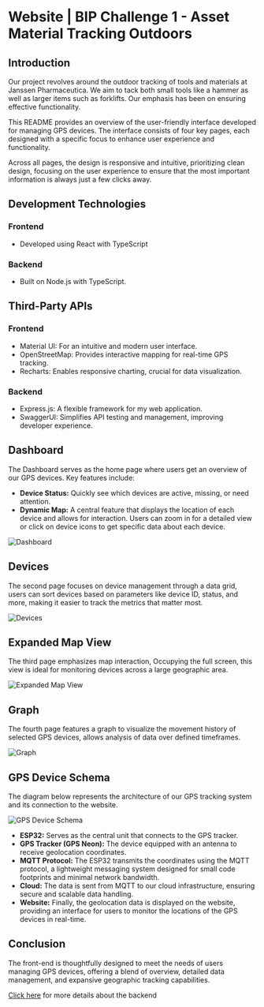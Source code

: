 # Website | BIP Challenge 1 - Asset Material Tracking Outdoors

## Introduction
Our project revolves around the outdoor tracking of tools and materials at Janssen Pharmaceutica.
We aim to tack both small tools like a hammer
as well as larger items such as forklifts.
Our emphasis has been on ensuring effective functionality.

This README provides an overview of the user-friendly interface developed for managing GPS devices. The interface consists of four key pages, each designed with a specific focus to enhance user experience and functionality.

Across all pages, the design is responsive and intuitive, prioritizing clean design, focusing on the user experience to ensure that the most important information is always just a few clicks away.

## Development Technologies

### Frontend
- Developed using React with TypeScript

### Backend
- Built on Node.js with TypeScript.

## Third-Party APIs

### Frontend

- Material UI: For an intuitive and modern user interface.
- OpenStreetMap: Provides interactive mapping for real-time GPS tracking.
- Recharts: Enables responsive charting, crucial for data visualization.

### Backend

- Express.js: A flexible framework for my web application.
- SwaggerUI: Simplifies API testing and management, improving developer experience.

## Dashboard

The Dashboard serves as the home page where users get an overview of our GPS devices. Key features include:

- **Device Status:** Quickly see which devices are active, missing, or need attention.
- **Dynamic Map:** A central feature that displays the location of each device and allows for interaction. Users can zoom in for a detailed view or click on device icons to get specific data about each device.

![Dashboard](https://github.com/Romeore/Outdoor-Tracking-Website/assets/37458479/4e573f8a-03c3-48fd-9290-b77cc086e1fb)

## Devices

The second page focuses on device management through a data grid, users can sort devices based on parameters like device ID, status, and more, making it easier to track the metrics that matter most.

![Devices](https://github.com/Romeore/Outdoor-Tracking-Website/assets/37458479/49c44473-77d4-465c-816a-5ecbec2ea2d5)

## Expanded Map View

The third page emphasizes map interaction, Occupying the full screen, this view is ideal for monitoring devices across a large geographic area.

![Expanded Map View](https://github.com/Romeore/Outdoor-Tracking-Website/assets/37458479/80e0bbe7-54dc-45e3-98e7-7eb95591676e)

## Graph

The fourth page features a graph to visualize the movement history of selected GPS devices, allows analysis of data over defined timeframes.

![Graph](https://github.com/Romeore/Outdoor-Tracking-Website/assets/37458479/28037fb4-245c-43fb-8d1b-83e32d99d1c1)

## GPS Device Schema

The diagram below represents the architecture of our GPS tracking system and its connection to the website.

![GPS Device Schema](https://github.com/Romeore/Outdoor-Tracking-Website/assets/37458479/750662c6-75ea-4a36-b0c2-a764e12de3fb)

- **ESP32:** Serves as the central unit that connects to the GPS tracker.
- **GPS Tracker (GPS Neon):** The device equipped with an antenna to receive geolocation coordinates.
- **MQTT Protocol:** The ESP32 transmits the coordinates using the MQTT protocol, a lightweight messaging system designed for small code footprints and minimal network bandwidth.
- **Cloud:** The data is sent from MQTT to our cloud infrastructure, ensuring secure and scalable data handling.
- **Website:** Finally, the geolocation data is displayed on the website, providing an interface for users to monitor the locations of the GPS devices in real-time.

## Conclusion

The front-end is thoughtfully designed to meet the needs of users managing GPS devices, offering a blend of overview, detailed data management, and expansive geographic tracking capabilities.

[Click here](https://github.com/Romeore/Outdoor-Tracking-Backend) for more details about the backend
